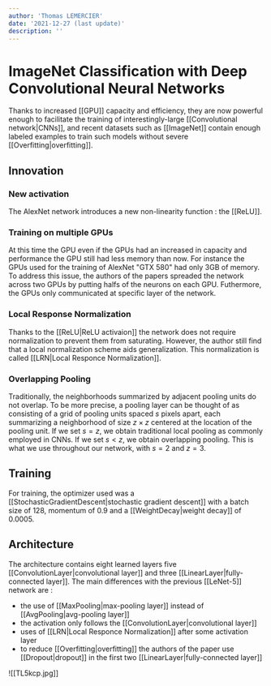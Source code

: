 ```yaml
---
author: 'Thomas LEMERCIER'
date: '2021-12-27 (last update)'
description: ''
---
```



# ImageNet Classification with Deep Convolutional Neural Networks

Thanks to increased [[GPU]] capacity and efficiency, they are now powerful  
enough to facilitate the training of interestingly-large [[Convolutional network|CNNs]], and recent datasets such as [[ImageNet]] contain enough labeled examples to train such models without severe [[Overfitting|overfitting]].

## Innovation

### New activation

The AlexNet network introduces a new non-linearity function : the [[ReLU]].

### Training on multiple GPUs

At this time the GPU even if the GPUs had an increased in capacity and performance the GPU still had less memory than now. For instance the GPUs used for the training of AlexNet "GTX 580" had only 3GB of memory. To address this issue, the authors of the papers spreaded the network across two GPUs by putting halfs of the neurons on each GPU. Futhermore, the GPUs only communicated at specific layer of the network.

### Local Response Normalization

Thanks to the [[ReLU|ReLU activaion]] the network does not require normalization to prevent them from saturating. However, the author still find that a local normalization scheme aids generalization. This normalization is called [[LRN|Local Responce Normalization]].

### Overlapping Pooling

Traditionally, the neighborhoods summarized by adjacent pooling units do not overlap. To be more precise, a pooling layer can be thought of as consisting of a grid of pooling units spaced $s$ pixels apart, each summarizing a neighborhood of size $z\times z$ centered at the location of the pooling unit. If we set $s = z$, we obtain traditional local pooling as commonly employed in CNNs. If we set $s < z$, we obtain overlapping pooling. This is what we use throughout our network, with $s = 2$ and $z=3$.

## Training
For training, the optimizer used was a [[StochasticGradientDescent|stochastic gradient descent]] with a batch size of $128$, momentum of $0.9$ and a [[WeightDecay|weight decay]] of $0.0005$.

## Architecture

The architecture contains eight learned layers five [[ConvolutionLayer|convolutional layer]] and three [[LinearLayer|fully-connected layer]]. The main differences with the previous [[LeNet-5]] network are :
- the use of [[MaxPooling|max-pooling layer]] instead of [[AvgPooling|avg-pooling layer]]
- the activation only follows the [[ConvolutionLayer|convolutional layer]]
- uses of [[LRN|Local Responce Normalization]] after some activation layer
- to reduce [[Overfitting|overfitting]] the authors of the paper use [[Dropout|dropout]] in the first two [[LinearLayer|fully-connected layer]]

![[TL5kcp.jpg]]